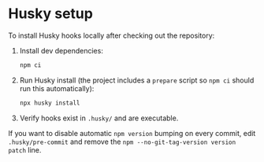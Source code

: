# Husky setup

To install Husky hooks locally after checking out the repository:

1. Install dev dependencies:

   ```bash
   npm ci
   ```

2. Run Husky install (the project includes a `prepare` script so `npm ci` should run this automatically):

   ```bash
   npx husky install
   ```

3. Verify hooks exist in `.husky/` and are executable.

If you want to disable automatic `npm version` bumping on every commit, edit `.husky/pre-commit` and remove the `npm --no-git-tag-version version patch` line.
